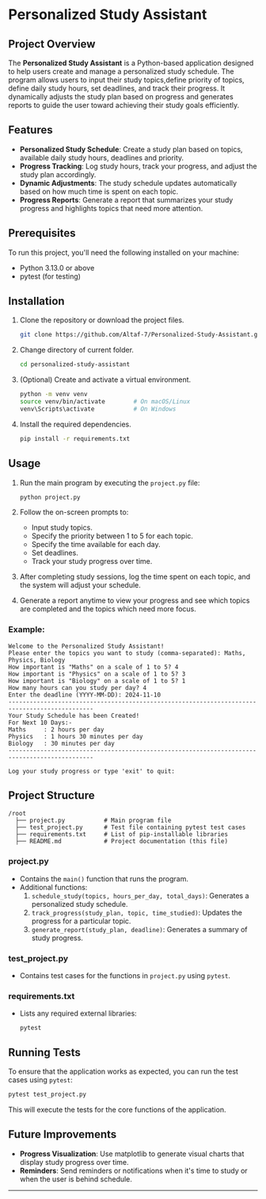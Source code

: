 # Personalized Study Assistant

## Project Overview
The **Personalized Study Assistant** is a Python-based application designed to help users create and manage a personalized study schedule. The program allows users to input their study topics,define priority of topics, define daily study hours, set deadlines, and track their progress. It dynamically adjusts the study plan based on progress and generates reports to guide the user toward achieving their study goals efficiently.

## Features
- **Personalized Study Schedule**: Create a study plan based on topics, available daily study hours, deadlines and priority.
- **Progress Tracking**: Log study hours, track your progress, and adjust the study plan accordingly.
- **Dynamic Adjustments**: The study schedule updates automatically based on how much time is spent on each topic.
- **Progress Reports**: Generate a report that summarizes your study progress and highlights topics that need more attention.

## Prerequisites
To run this project, you'll need the following installed on your machine:
- Python 3.13.0 or above
- pytest (for testing)

## Installation
1. Clone the repository or download the project files.
   ```bash
   git clone https://github.com/Altaf-7/Personalized-Study-Assistant.git
   ```

2. Change directory of current folder.
   ```bash
   cd personalized-study-assistant
   ```

3. (Optional) Create and activate a virtual environment.
   ```bash
   python -m venv venv
   source venv/bin/activate        # On macOS/Linux
   venv\Scripts\activate           # On Windows
   ```

4. Install the required dependencies.
   ```bash
   pip install -r requirements.txt
   ```

## Usage
1. Run the main program by executing the `project.py` file:
   ```bash
   python project.py
   ```

2. Follow the on-screen prompts to:
   - Input study topics.
   - Specify the priority between 1 to 5 for each topic.
   - Specify the time available for each day.
   - Set deadlines.
   - Track your study progress over time.

3. After completing study sessions, log the time spent on each topic, and the system will adjust your schedule.

4. Generate a report anytime to view your progress and see which topics are completed and the topics which need more focus.

### Example:
```
Welcome to the Personalized Study Assistant!
Please enter the topics you want to study (comma-separated): Maths, Physics, Biology
How important is "Maths" on a scale of 1 to 5? 4
How important is "Physics" on a scale of 1 to 5? 3
How important is "Biology" on a scale of 1 to 5? 1
How many hours can you study per day? 4
Enter the deadline (YYYY-MM-DD): 2024-11-10
----------------------------------------------------------------------------------------------
Your Study Schedule has been Created!
For Next 10 Days:- 
Maths     : 2 hours per day
Physics   : 1 hours 30 minutes per day
Biology   : 30 minutes per day
----------------------------------------------------------------------------------------------

Log your study progress or type 'exit' to quit:
```

## Project Structure
```
/root
  ├── project.py           # Main program file
  ├── test_project.py      # Test file containing pytest test cases
  ├── requirements.txt     # List of pip-installable libraries
  ├── README.md            # Project documentation (this file)
```

### project.py
- Contains the `main()` function that runs the program.
- Additional functions:
  1. `schedule_study(topics, hours_per_day, total_days)`: Generates a personalized study schedule.
  2. `track_progress(study_plan, topic, time_studied)`: Updates the progress for a particular topic.
  3. `generate_report(study_plan, deadline)`: Generates a summary of study progress.

### test_project.py
- Contains test cases for the functions in `project.py` using `pytest`.

### requirements.txt
- Lists any required external libraries:
  ```
  pytest
  ```

## Running Tests
To ensure that the application works as expected, you can run the test cases using `pytest`:
```bash
pytest test_project.py
```
This will execute the tests for the core functions of the application.

## Future Improvements
- **Progress Visualization**: Use matplotlib to generate visual charts that display study progress over time.
- **Reminders**: Send reminders or notifications when it's time to study or when the user is behind schedule.

---
